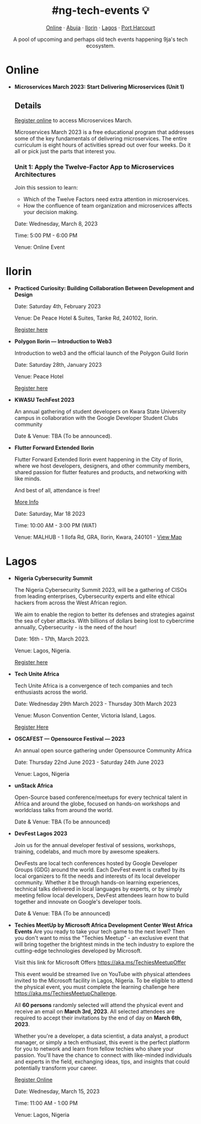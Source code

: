<h1 align="center">#ng-tech-events 💡</h1>

<p align="center">
  <a href="#online">Online</a> &#183;
  <a href="#abuja">Abuja</a> &#183; 
  <a href="#ilorin">Ilorin</a> &#183; 
  <a href="#lagos">Lagos</a> &#183; 
  <a href="#portharcourt">Port Harcourt</a> 
</p>
<p align="center">A pool of upcoming and perhaps old tech events happening 9ja's tech ecosystem.</p>

# Online

- **Microservices March 2023: Start Delivering Microservices (Unit 1)**

  ## Details

  [Register online](https://www.nginx.com/c/microservices-march-2023/?utm_medium=virtualevent&utm_source=meetup&utm_campaign=ww-nx_ssap_g&utm_content=ev-) to access Microservices March.

  Microservices March 2023 is a free educational program that addresses some of the key fundamentals of delivering microservices. The entire curriculum is eight hours of activities spread out over four weeks. Do it all or pick just the parts that interest you.

  ### Unit 1: Apply the Twelve-Factor App to Microservices Architectures

  Join this session to learn:

  - Which of the Twelve Factors need extra attention in microservices.
  - How the confluence of team organization and microservices affects your decision making.

  Date: Wednesday, March 8, 2023

  Time: 5:00 PM - 6:00 PM

  Venue: Online Event

# Ilorin

- **Practiced Curiosity: Building Collaboration Between Development and Design**

  Date: Saturday 4th, February 2023

  Venue: De Peace Hotel & Suites, Tanke Rd, 240102, Ilorin.

  [Register here](bit.ly/ACECollaboration)

- **Polygon Ilorin &mdash; Introduction to Web3**

  Introduction to web3 and the official launch of the Polygon Guild Ilorin

  Date: Saturday 28th, January 2023

  Venue: Peace Hotel

  [Register here](https://docs.google.com/forms/d/1k7xP-i4WOSFwmkH9WRC2gUtBTbnIj65n5H32-mqMNTM/viewform?edit_requested=true)

- **KWASU TechFest 2023**

  An annual gathering of student developers on Kwara State University campus in collaboration with the Google Developer Student Clubs community

  Date & Venue: TBA (To be announced).

- **Flutter Forward Extended Ilorin**

  Flutter Forward Extended Ilorin event happening in the City of Ilorin, where we host developers, designers, and other community members, shared passion for flutter features and products, and networking with like minds.

  And best of all, attendance is free!

  [More Info](https://gdg.community.dev/events/details/google-gdg-ilorin-presents-flutter-forward-extended-ilorin/#0)

  Date: Saturday, Mar 18 2023

  Time: 10:00 AM - 3:00 PM (WAT)

  Venue: MALHUB - 1 Ilofa Rd, GRA, Ilorin, Kwara, 240101 - [View Map](https://www.google.com/maps/dir//1%20Ilofa%20Rd%2C%20GRA%2C%20Ilorin%2C%20Kwara)

# Lagos

- **Nigeria Cybersecurity Summit**

  The Nigeria Cybersecurity Summit 2023, will be a gathering of CISOs from leading enterprises, Cybersecurity experts and elite ethical hackers from across the West African region.

  We aim to enable the region to better its defenses and strategies against the sea of cyber attacks. With billions of dollars being lost to cybercrime annually, Cybersecurity - is the need of the hour!

  Date: 16th - 17th, March 2023.

  Venue: Lagos, Nigeria.

  [Register here](https://nigeriacybersecuritysummit.com/contact.php)

- **Tech Unite Africa**

  Tech Unite Africa is a convergence of tech companies and tech enthusiasts across the world.

  Date: Wednesday 29th March 2023 - Thursday 30th March 2023

  Venue: Muson Convention Center, Victoria Island, Lagos.

  [Register Here](https://forms.office.com/Pages/ResponsePage.aspx?id=DQSIkWdsW0yxEjajBLZtrQAAAAAAAAAAAANAAZBXnmRUMVQ4UDJQSlE5NlNZTUhMRUdLTTMyWllPVi4u&embed=true)

- **OSCAFEST &mdash; Opensource Festival &mdash; 2023**

  An annual open source gathering under Opensource Community Africa

  Date: Thursday 22nd June 2023 - Saturday 24th June 2023

  Venue: Lagos, Nigeria

- **unStack Africa**

  Open-Source based conference/meetups for every technical talent in Africa and around the globe, focused on hands-on workshops and worldclass talks from around the world.

  Date & Venue: TBA (To be announced)

- **DevFest Lagos 2023**

  Join us for the annual developer festival of sessions, workshops, training, codelabs, and much more by awesome speakers.

  DevFests are local tech conferences hosted by Google Developer Groups (GDG) around the world. Each DevFest event is crafted by its local organizers to fit the needs and interests of its local developer community. Whether it be through hands-on learning experiences, technical talks delivered in local languages by experts, or by simply meeting fellow local developers, DevFest attendees learn how to build together and innovate on Google's developer tools.

  Date & Venue: TBA (To be announced)

- **Techies MeetUp by Microsoft Africa Development Center West Africa Events**
  Are you ready to take your tech game to the next level? Then you don't want to miss the "Techies Meetup" - an exclusive event that will bring together the brightest minds in the tech industry to explore the cutting-edge technologies developed by Microsoft.

  Visit this link for Microsoft Offers https://aka.ms/TechiesMeetupOffer

  This event would be streamed live on YouTube with physical attendees invited to the Microsoft facility in Lagos, Nigeria. To be eligible to attend the physical event, you must complete the learning challenge here https://aka.ms/TechiesMeetupChallenge.

  All **60 persons** randomly selected will attend the physical event and receive an email on **March 3rd, 2023**. All selected attendees are required to accept their invitations by the end of day on **March 6th, 2023**.

  Whether you're a developer, a data scientist, a data analyst, a product manager, or simply a tech enthusiast, this event is the perfect platform for you to network and learn from fellow techies who share your passion. You'll have the chance to connect with like-minded individuals and experts in the field, exchanging ideas, tips, and insights that could potentially transform your career.

  [Register Online](https://learn.microsoft.com/en-gb/training/challenges?id=f9763b2d-96f5-470e-a2a3-c6b16e163cbb&WT.mc_id=academic-89399-japhletnwamu)

  Date: Wednesday, March 15, 2023

  Time: 11:00 AM - 1:00 PM

  Venue: Lagos, Nigeria
